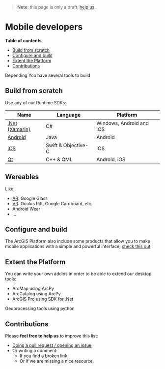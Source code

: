 > **Note**: this page is only a draft, [help us](#contributions).

# Mobile developers
<!-- START doctoc generated TOC please keep comment here to allow auto update -->
<!-- DON'T EDIT THIS SECTION, INSTEAD RE-RUN doctoc TO UPDATE -->
**Table of contents**

- [Build from scratch](#build-from-scratch)
- [Configure and build](#configure-and-build)
- [Extent the Platform](#extent-the-platform)
- [Contributions](#contributions)

<!-- END doctoc generated TOC please keep comment here to allow auto update -->

Depending You have several tools to build

## Build from scratch
Use any of our Runtime SDKs:

|Name|Language|Platform
|---|---|---|
|[.Net (Xamarin)](technologies/dot-net/README.md)|C#|Windows, Android and iOS|
|[Android](technologies/android/README.md)|Java|Android|
|[iOS](technologies/ios/README.md)|Swift & Objective-C|iOS|
|[Qt](technologies/qt/README.md)|C++ & QML|Android, iOS|

## Wereables

Like:

* [AR](../ar/README.md): Google Glass
* [VR](../vr/README.md): Oculus Rift, Google Cardboard, etc.
* Android Wear
* ...

## Configure and build
The ArcGIS Platform also include some products that allow you to make mobile applications with a simple and powerful interface, [check this out](../arcgis/products/README.md#app-builders).

## Extent the Platform
You can write your own addins in order to be able to extend our desktop tools:
  * ArcMap using ArcPy
  * ArcCatalog using ArcPy
  * ArcGIS Pro using SDK for .Net

Geoprocessing tools using python

## Contributions
Please **feel free to help us** to improve this list:

* [Doing a pull request / opening an issue](https://github.com/hhkaos/awesome-arcgis#contributions)
* Or writing a comment:
  * If you find a broken link
  * Or if we are missing a nice resource.
